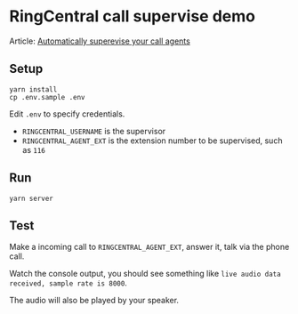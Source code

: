 # RingCentral call supervise demo

Article: [Automatically superevise your call agents](https://medium.com/ringcentral-developers/automatically-supervise-your-call-agents-78c0cd7caf7f)


## Setup

```
yarn install
cp .env.sample .env
```

Edit `.env` to specify credentials.

 - `RINGCENTRAL_USERNAME` is the supervisor
 - `RINGCENTRAL_AGENT_EXT` is the extension number to be supervised, such as `116`


## Run

```
yarn server
```


## Test

Make a incoming call to `RINGCENTRAL_AGENT_EXT`, answer it, talk via the phone call.

Watch the console output, you should see something like `live audio data received, sample rate is 8000`.

The audio will also be played by your speaker.
